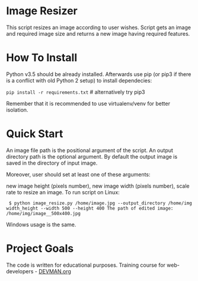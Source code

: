 # Image Resizer

This script resizes an image according to user wishes. Script gets an image and required image size and returns a new image having required features.

# How To Install
Python v3.5 should be already installed. Afterwards use pip (or pip3 if there is a conflict with old Python 2 setup) to install dependecies:

`
pip install -r requirements.txt `  # alternatively try pip3

Remember that it is recommended to use virtualenv/venv for better isolation.

# Quick Start
An image file path is the positional argument of the script. An output directory path is the optional argument. By default the output image is saved in the directory of input image.

Moreover, user should set at least one of these arguments:

new image height (pixels number),
new image width (pixels number),
scale rate to resize an image.
To run script on Linux:

`
$ python image_resize.py /home/image.jpg --output_directory /home/img width_height --width 500 --height 400
The path of edited image: /home/img/image__500x400.jpg`

Windows usage is the same.

# Project Goals
The code is written for educational purposes. Training course for web-developers - [DEVMAN.org](https://www.devman.org)
